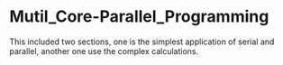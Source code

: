 # Mutil_Core-Parallel_Programming

This included two sections, one is the simplest application of serial and parallel, another one use the complex calculations.

